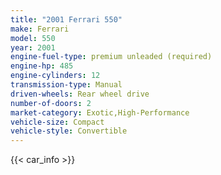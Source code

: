 ```yaml
---
title: "2001 Ferrari 550"
make: Ferrari
model: 550
year: 2001
engine-fuel-type: premium unleaded (required)
engine-hp: 485
engine-cylinders: 12
transmission-type: Manual
driven-wheels: Rear wheel drive
number-of-doors: 2
market-category: Exotic,High-Performance
vehicle-size: Compact
vehicle-style: Convertible
---
```


{{< car_info >}}
